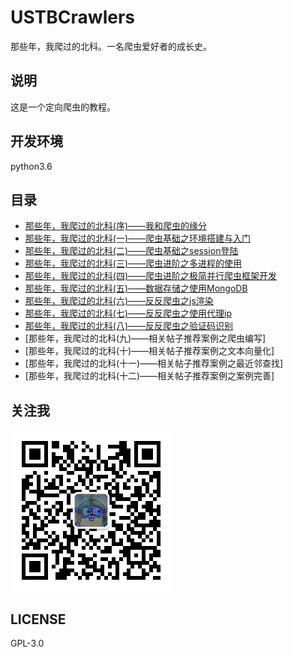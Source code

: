 # USTBCrawlers
那些年，我爬过的北科。一名爬虫爱好者的成长史。

## 说明
这是一个定向爬虫的教程。

## 开发环境
python3.6

## 目录
- [那些年，我爬过的北科(序)——我和爬虫的缘分](http://nladuo.github.io/2017/09/18/%E9%82%A3%E4%BA%9B%E5%B9%B4%EF%BC%8C%E6%88%91%E7%88%AC%E8%BF%87%E7%9A%84%E5%8C%97%E7%A7%91-%E5%BA%8F-%E2%80%94%E2%80%94%E6%88%91%E5%92%8C%E7%88%AC%E8%99%AB%E7%9A%84%E7%BC%98%E5%88%86/)  
- [那些年，我爬过的北科(一)——爬虫基础之环境搭建与入门](http://nladuo.github.io/2017/09/18/%E9%82%A3%E4%BA%9B%E5%B9%B4%EF%BC%8C%E6%88%91%E7%88%AC%E8%BF%87%E7%9A%84%E5%8C%97%E7%A7%91-%E4%B8%80-%E2%80%94%E2%80%94%E7%88%AC%E8%99%AB%E5%9F%BA%E7%A1%80%E4%B9%8B%E7%8E%AF%E5%A2%83%E6%90%AD%E5%BB%BA%E4%B8%8E%E5%85%A5%E9%97%A8/)  
- [那些年，我爬过的北科(二)——爬虫基础之session登陆](http://nladuo.github.io/2017/09/18/%E9%82%A3%E4%BA%9B%E5%B9%B4%EF%BC%8C%E6%88%91%E7%88%AC%E8%BF%87%E7%9A%84%E5%8C%97%E7%A7%91-%E4%BA%8C-%E2%80%94%E2%80%94%E7%88%AC%E8%99%AB%E5%9F%BA%E7%A1%80%E4%B9%8Bsession%E7%99%BB%E9%99%86/)  
- [那些年，我爬过的北科(三)——爬虫进阶之多进程的使用](http://nladuo.github.io/2018/02/17/%E9%82%A3%E4%BA%9B%E5%B9%B4%EF%BC%8C%E6%88%91%E7%88%AC%E8%BF%87%E7%9A%84%E5%8C%97%E7%A7%91-%E4%B8%89-%E2%80%94%E2%80%94%E7%88%AC%E8%99%AB%E8%BF%9B%E9%98%B6%E4%B9%8B%E5%A4%9A%E8%BF%9B%E7%A8%8B%E7%9A%84%E4%BD%BF%E7%94%A8/)  
- [那些年，我爬过的北科(四)——爬虫进阶之极简并行爬虫框架开发](http://nladuo.github.io/2018/02/27/%E9%82%A3%E4%BA%9B%E5%B9%B4%EF%BC%8C%E6%88%91%E7%88%AC%E8%BF%87%E7%9A%84%E5%8C%97%E7%A7%91-%E5%9B%9B-%E2%80%94%E2%80%94%E7%88%AC%E8%99%AB%E8%BF%9B%E9%98%B6%E4%B9%8B%E6%9E%81%E7%AE%80%E5%B9%B6%E8%A1%8C%E7%88%AC%E8%99%AB%E6%A1%86%E6%9E%B6%E5%BC%80%E5%8F%91/)  
- [那些年，我爬过的北科(五)——数据存储之使用MongoDB](http://nladuo.github.io/2018/12/08/%E9%82%A3%E4%BA%9B%E5%B9%B4%EF%BC%8C%E6%88%91%E7%88%AC%E8%BF%87%E7%9A%84%E5%8C%97%E7%A7%91-%E4%BA%94-%E2%80%94%E2%80%94%E6%95%B0%E6%8D%AE%E5%AD%98%E5%82%A8%E4%B9%8B%E4%BD%BF%E7%94%A8MongoDB/)  
- [那些年，我爬过的北科(六)——反反爬虫之js渲染](http://nladuo.github.io/2018/12/08/%E9%82%A3%E4%BA%9B%E5%B9%B4%EF%BC%8C%E6%88%91%E7%88%AC%E8%BF%87%E7%9A%84%E5%8C%97%E7%A7%91-%E5%85%AD-%E2%80%94%E2%80%94%E5%8F%8D%E5%8F%8D%E7%88%AC%E8%99%AB%E4%B9%8Bjs%E6%B8%B2%E6%9F%93/)  
- [那些年，我爬过的北科(七)——反反爬虫之使用代理ip](http://nladuo.github.io/2018/12/08/%E9%82%A3%E4%BA%9B%E5%B9%B4%EF%BC%8C%E6%88%91%E7%88%AC%E8%BF%87%E7%9A%84%E5%8C%97%E7%A7%91-%E4%B8%83-%E2%80%94%E2%80%94%E5%8F%8D%E5%8F%8D%E7%88%AC%E8%99%AB%E4%B9%8B%E4%BD%BF%E7%94%A8%E4%BB%A3%E7%90%86ip/)  
- [那些年，我爬过的北科(八)——反反爬虫之验证码识别](http://nladuo.github.io/2018/12/08/%E9%82%A3%E4%BA%9B%E5%B9%B4%EF%BC%8C%E6%88%91%E7%88%AC%E8%BF%87%E7%9A%84%E5%8C%97%E7%A7%91-%E5%85%AB-%E2%80%94%E2%80%94%E5%8F%8D%E5%8F%8D%E7%88%AC%E8%99%AB%E4%B9%8B%E9%AA%8C%E8%AF%81%E7%A0%81%E8%AF%86%E5%88%AB/)  
- [那些年，我爬过的北科(九)——相关帖子推荐案例之爬虫编写]  
- [那些年，我爬过的北科(十)——相关帖子推荐案例之文本向量化]  
- [那些年，我爬过的北科(十一)——相关帖子推荐案例之最近邻查找]  
- [那些年，我爬过的北科(十二)——相关帖子推荐案例之案例完善]  

## 关注我
![qrcode](./qrcode.jpg)

## LICENSE
GPL-3.0
